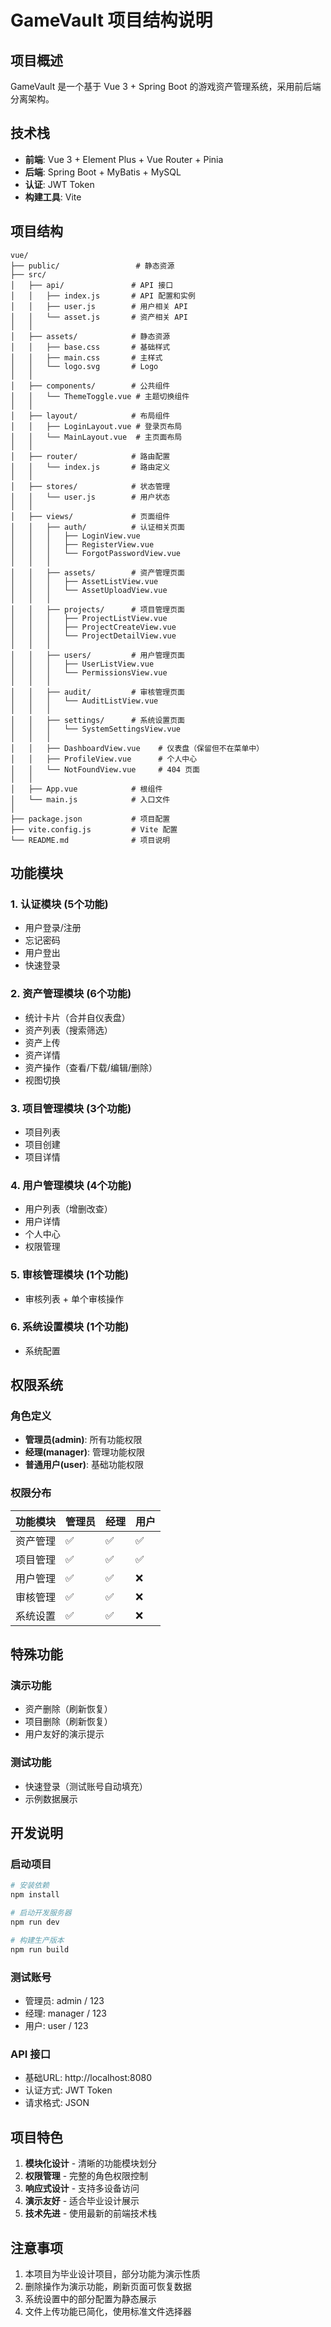 # GameVault 项目结构说明

## 项目概述
GameVault 是一个基于 Vue 3 + Spring Boot 的游戏资产管理系统，采用前后端分离架构。

## 技术栈
- **前端**: Vue 3 + Element Plus + Vue Router + Pinia
- **后端**: Spring Boot + MyBatis + MySQL
- **认证**: JWT Token
- **构建工具**: Vite

## 项目结构

```
vue/
├── public/                 # 静态资源
├── src/
│   ├── api/               # API 接口
│   │   ├── index.js       # API 配置和实例
│   │   ├── user.js        # 用户相关 API
│   │   └── asset.js       # 资产相关 API
│   │
│   ├── assets/            # 静态资源
│   │   ├── base.css       # 基础样式
│   │   ├── main.css       # 主样式
│   │   └── logo.svg       # Logo
│   │
│   ├── components/        # 公共组件
│   │   └── ThemeToggle.vue # 主题切换组件
│   │
│   ├── layout/            # 布局组件
│   │   ├── LoginLayout.vue # 登录页布局
│   │   └── MainLayout.vue  # 主页面布局
│   │
│   ├── router/            # 路由配置
│   │   └── index.js       # 路由定义
│   │
│   ├── stores/            # 状态管理
│   │   └── user.js        # 用户状态
│   │
│   ├── views/             # 页面组件
│   │   ├── auth/          # 认证相关页面
│   │   │   ├── LoginView.vue
│   │   │   ├── RegisterView.vue
│   │   │   └── ForgotPasswordView.vue
│   │   │
│   │   ├── assets/        # 资产管理页面
│   │   │   ├── AssetListView.vue
│   │   │   └── AssetUploadView.vue
│   │   │
│   │   ├── projects/      # 项目管理页面
│   │   │   ├── ProjectListView.vue
│   │   │   ├── ProjectCreateView.vue
│   │   │   └── ProjectDetailView.vue
│   │   │
│   │   ├── users/         # 用户管理页面
│   │   │   ├── UserListView.vue
│   │   │   └── PermissionsView.vue
│   │   │
│   │   ├── audit/         # 审核管理页面
│   │   │   └── AuditListView.vue
│   │   │
│   │   ├── settings/      # 系统设置页面
│   │   │   └── SystemSettingsView.vue
│   │   │
│   │   ├── DashboardView.vue    # 仪表盘（保留但不在菜单中）
│   │   ├── ProfileView.vue      # 个人中心
│   │   └── NotFoundView.vue     # 404 页面
│   │
│   ├── App.vue            # 根组件
│   └── main.js            # 入口文件
│
├── package.json           # 项目配置
├── vite.config.js         # Vite 配置
└── README.md              # 项目说明
```

## 功能模块

### 1. 认证模块 (5个功能)
- 用户登录/注册
- 忘记密码
- 用户登出
- 快速登录

### 2. 资产管理模块 (6个功能)
- 统计卡片（合并自仪表盘）
- 资产列表（搜索筛选）
- 资产上传
- 资产详情
- 资产操作（查看/下载/编辑/删除）
- 视图切换

### 3. 项目管理模块 (3个功能)
- 项目列表
- 项目创建
- 项目详情

### 4. 用户管理模块 (4个功能)
- 用户列表（增删改查）
- 用户详情
- 个人中心
- 权限管理

### 5. 审核管理模块 (1个功能)
- 审核列表 + 单个审核操作

### 6. 系统设置模块 (1个功能)
- 系统配置

## 权限系统

### 角色定义
- **管理员(admin)**: 所有功能权限
- **经理(manager)**: 管理功能权限
- **普通用户(user)**: 基础功能权限

### 权限分布
| 功能模块 | 管理员 | 经理 | 用户 |
|----------|--------|------|------|
| 资产管理 | ✅ | ✅ | ✅ |
| 项目管理 | ✅ | ✅ | ✅ |
| 用户管理 | ✅ | ✅ | ❌ |
| 审核管理 | ✅ | ✅ | ❌ |
| 系统设置 | ✅ | ✅ | ❌ |

## 特殊功能

### 演示功能
- 资产删除（刷新恢复）
- 项目删除（刷新恢复）
- 用户友好的演示提示

### 测试功能
- 快速登录（测试账号自动填充）
- 示例数据展示

## 开发说明

### 启动项目
```bash
# 安装依赖
npm install

# 启动开发服务器
npm run dev

# 构建生产版本
npm run build
```

### 测试账号
- 管理员: admin / 123
- 经理: manager / 123
- 用户: user / 123

### API 接口
- 基础URL: http://localhost:8080
- 认证方式: JWT Token
- 请求格式: JSON

## 项目特色

1. **模块化设计** - 清晰的功能模块划分
2. **权限管理** - 完整的角色权限控制
3. **响应式设计** - 支持多设备访问
4. **演示友好** - 适合毕业设计展示
5. **技术先进** - 使用最新的前端技术栈

## 注意事项

1. 本项目为毕业设计项目，部分功能为演示性质
2. 删除操作为演示功能，刷新页面可恢复数据
3. 系统设置中的部分配置为静态展示
4. 文件上传功能已简化，使用标准文件选择器
